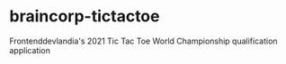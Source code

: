 # braincorp-tictactoe
Frontenddevlandia's 2021 Tic Tac Toe World Championship qualification application
